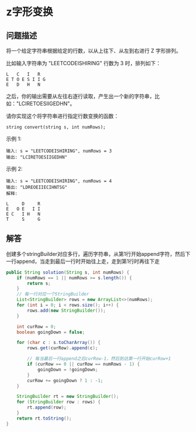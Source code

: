 # z字形变换

## 问题描述

将一个给定字符串根据给定的行数，以从上往下、从左到右进行 Z 字形排列。

比如输入字符串为 "LEETCODEISHIRING" 行数为 3 时，排列如下：

``` text
L   C   I   R
E T O E S I I G
E   D   H   N
```

之后，你的输出需要从左往右逐行读取，产生出一个新的字符串，比如："LCIRETOESIIGEDHN"。

请你实现这个将字符串进行指定行数变换的函数：

``` text
string convert(string s, int numRows);
```

示例 1:

``` text
输入: s = "LEETCODEISHIRING", numRows = 3
输出: "LCIRETOESIIGEDHN"
```

示例 2:

``` text
输入: s = "LEETCODEISHIRING", numRows = 4
输出: "LDREOEIIECIHNTSG"
解释:

L     D     R
E   O E   I I
E C   I H   N
T     S     G
```

## 解答

创建多个stringBuilder对应多行，遍历字符串，从第1行开始append字符，然后下一行append，当走到最后一行时开始往上走，走到第1行时再往下走

``` java
public String solution(String s, int numRows) {
    if (numRows == 1 || numRows >= s.length()) {
        return s;
    }
    // 每一行对应一个StringBuilder
    List<StringBuilder> rows = new ArrayList<>(numRows);
    for (int i = 0; i < rows.size(); i++) {
        rows.add(new StringBuilder());
    }

    int curRow = 0;
    boolean goingDown = false;

    for (char c : s.toCharArray()) {
        rows.get(curRow).append(c);

        // 每当最后一行append之后curRow-1，然后到达第一行开始curRow+1
        if (curRow == 0 || curRow == numRows - 1) {
            goingDown = !goingDown;
        }
        curRow += goingDown ? 1 : -1;
    }

    StringBuilder rt = new StringBuilder();
    for (StringBuilder row : rows) {
        rt.append(row);
    }
    return rt.toString();
}
```
